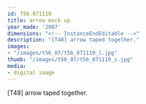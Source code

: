 ```yaml
---
id: T56.071119
title: arrow mock up
year_made: '2007'
dimensions: "<!-- InstanceEndEditable -->"
description: "[T48] arrow taped together."
images:
- "/images/t56_07/t56_071119_l.jpg"
thumb: "/images/t56_07/t56_071119_s.jpg"
media:
- digital image
---
```


[T48] arrow taped together.
